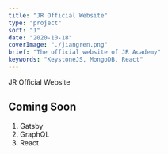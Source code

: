 ```yaml
---
title: "JR Official Website"
type: "project"
sort: "1"
date: "2020-10-18"
coverImage: "./jiangren.png"
brief: "The official website of JR Academy"
keywords: "KeystoneJS, MongoDB, React"
---
```


JR Official Website

## Coming Soon

1. Gatsby
2. GraphQL
3. React